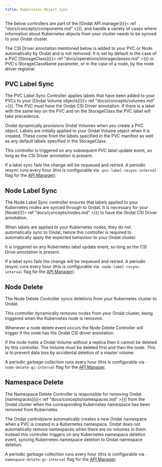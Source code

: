 ```yaml
---
title: Kubernetes Object Sync
---
```


The below controllers are part of the [Ondat API manager]({{< ref
"docs/concepts/components.md" >}}), and handle a variety of cases where
information about Kubernetes objects from your cluster needs to be synced to
your Ondat cluster.

The CSI Driver annotation mentioned below is added to your PVC or Node
automatically by Ondat and is not removed. It is set by default in the case
of a PVC [StorageClass]({{< ref "docs/operations/storageclasses.md" >}}) or
PVC's StorageClassName parameter, or in the case of a node, by the node driver
registrar.

## PVC Label Sync

The PVC Label Sync Controller applies labels that have been added to your PVCs
to your [Ondat Volume objects]({{< ref "docs/concepts/volumes.md" >}}). The
PVC must have the Ondat CSI Driver annotation. If there is a label with the
same key on the PVC and on the StorageClass the PVC label will take precedence.

Ondat dynamically provisions Ondat Volumes when you create a PVC
object. Labels are initially applied to your Ondat Volume object when it is
created. These come from the labels specified in the PVC manifest as well as
any default labels specified in the StorageClass.

This controller is triggered on any subsequent PVC label update event, so long
as the CSI Driver annotation is present.

If a label sync fails the change will be requeued and retried. A periodic
resync runs every hour (this is configurable via `-pvc-label-resync-interval`
flag for the [API Manager](https://github.com/storageos/api-manager)).

## Node Label Sync

The Node Label Sync controller ensures that labels applied to your Kubernetes
nodes are synced through to Ondat. It is necessary for your [Node]({{< ref
"docs/concepts/nodes.md" >}}) to have the Ondat CSI Driver annotation.

When labels are applied to your Kubernetes nodes, they do not automatically
sync to Ondat, hence this controller is required to automatically apply the
expected behaviour to your Ondat cluster.

It is triggered on any Kubernetes label update event, so long as the CSI Drive
annotation is present.

If a label sync fails the change will be requeued and retried. A periodic
resync runs every hour (this is configurable via `-node-label-resync-interval`
flag for the [API Manager](https://github.com/storageos/api-manager)).

## Node Delete

The Node Delete Controller syncs deletions from your Kubernetes cluster to
Ondat.

This controller dynamically removes nodes from your Ondat cluster, being
triggered when the Kubernetes node is removed. 

Whenever a node delete event occurs the Node Delete Controller will trigger if
the node has the Ondat CSI driver annotation.

If the node holds a Ondat Volume without a replica then it cannot be
deleted by this controller. The Volume must be deleted first and then the node.
This is to prevent data loss by accidental deletion of a master volume. 

A periodic garbage collection runs every hour (this is configurable via
`-node-delete-gc-interval` flag for the [API
Manager](https://github.com/storageos/api-manager).

## Namespace Delete

The Namespace Delete Controller is responsible for removing Ondat
[namespaces]({{< ref "docs/concepts/namespaces.md" >}}) from the Ondat
cluster when the corresponding Kubernetes namespace has been removed from
Kubernetes.

The Ondat controlplane automatically creates a new Ondat namespace when
a PVC is created in a Kubernetes namespace. Ondat does not automatically
remove namespaces when there are no volumes in them. Instead this controller
triggers on any Kubernetes namespace deletion event, syncing Kubernetes
namespace deletion to Ondat namespace deletion.

A periodic garbage collection runs every hour (this is configurable via
`-namespace-delete-gc-interval` flag for the [API
Manager](https://github.com/storageos/api-manager).
